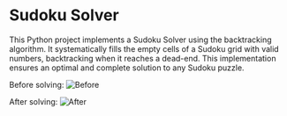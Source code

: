 # Sudoku Solver

This Python project implements a Sudoku Solver using the backtracking algorithm. It systematically fills the empty cells of a Sudoku grid with valid numbers, backtracking when it reaches a dead-end. This implementation ensures an optimal and complete solution to any Sudoku puzzle.

Before solving:
![Before](https://github.com/MahamPervez/Sudoku-Solver/blob/main/assets/before.png)

After solving:
![After](https://github.com/MahamPervez/Sudoku-Solver/blob/main/assets/after.png)

